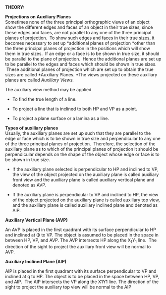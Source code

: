**THEORY:**

**Projections on Auxiliary Planes**  
Sometimes none of the three principal orthographic views of an object
show the different edges and faces of an object in their true sizes,
since these edges and faces, are not parallel to any one of the three
principal planes of projection.  To show such edges and faces in their
true sizes, it becomes necessary to set up *additional planes of
projection *other than the three principal planes of projection in the
positions which will show them in true sizes.  If an edge or a face is
to be shown in true size, it should be parallel to the plane of
projection.  Hence the additional planes are set up to be parallel to
the edges and faces which should be shown in true sizes.  These
additional planes of projection which are set up to obtain the true
sizes are called *Auxiliary Planes. *The views projected on these
auxiliary planes are called *Auxiliary Views.*

The auxiliary view method may be applied

  - To find the true length of a line.

  - To project a line that is inclined to both HP and VP as a point.

  - To project a plane surface or a lamina as a line.

**Types of auxiliary planes**  
Usually, the auxiliary planes are set up such that they are parallel to
the edge or face which is to be shown in true size and perpendicular to
any one of the three principal planes of projection.  Therefore, the
selection of the auxiliary plane as to which of the principal planes of
projection it should be perpendicular depends on the shape of the object
whose edge or face is to be shown in true size.

  - If the auxiliary plane selected is perpendicular to HP and inclined
    to VP, the view of the object projected on the auxiliary plane is
    called auxiliary front view and the auxiliary plane is called
    auxiliary vertical plane and denoted as AVP.

  - If the auxiliary plane is perpendicular to VP and inclined to HP,
    the view of the object projected on the auxiliary plane is called
    auxiliary top view, and the auxiliary plane is called auxiliary
    inclined plane and denoted as AIP.

**Auxiliary Vertical Plane (AVP)**

An AVP is placed in the first quadrant with its surface perpendicular to
HP and inclined at Φ to VP. The object is assumed to be placed in the
space in between HP, VP, and AVP. The AVP intersects HP along the
X<sub>1</sub>Y<sub>1</sub> line.  The direction of the sight to project
the auxiliary front view will be normal to AVP.

**Auxiliary Inclined Plane (AIP)**

AIP is placed in the first quadrant with its surface perpendicular to VP
and inclined at q to HP. The object is to be placed in the space between
HP, VP, and AIP.  The AIP intersects the VP along the X1Y1 line. The
direction of the sight to project the auxiliary top view will be normal
to the AIP
